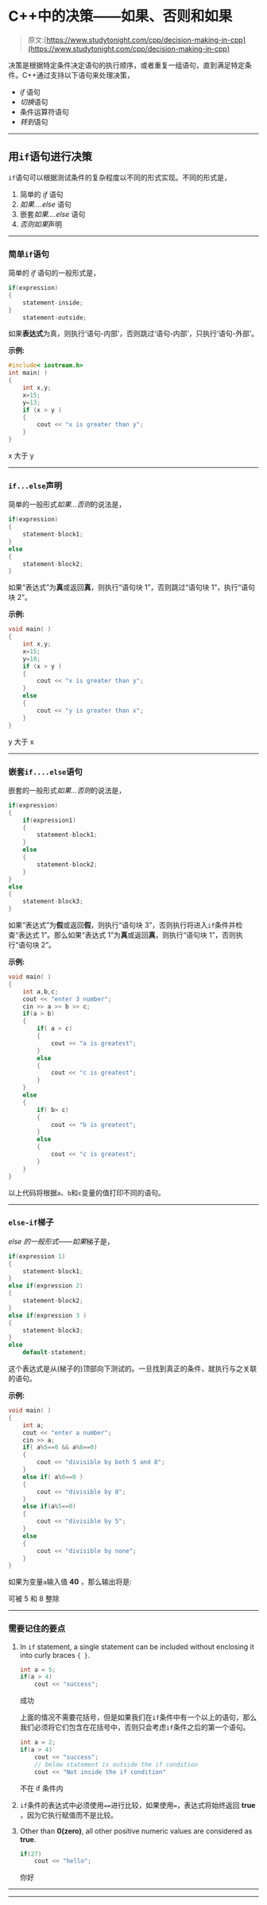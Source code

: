 # C++中的决策——如果、否则和如果

> 原文:[https://www.studytonight.com/cpp/decision-making-in-cpp](https://www.studytonight.com/cpp/decision-making-in-cpp)

决策是根据特定条件决定语句的执行顺序，或者重复一组语句，直到满足特定条件。C++通过支持以下语句来处理决策，

*   *if* 语句
*   *切换*语句
*   条件运算符语句
*   *转到*语句

* * *

## 用`if`语句进行决策

`if`语句可以根据测试条件的复杂程度以不同的形式实现。不同的形式是，

1.  简单的 *if* 语句
2.  *如果....else* 语句
3.  嵌套*如果....else* 语句
4.  *否则如果*声明

* * *

### 简单`if`语句

简单的 *if* 语句的一般形式是，

```cpp
if(expression)
{
    statement-inside;
}
    statement-outside; 
```

如果**表达式**为真，则执行‘语句-内部’，否则跳过‘语句-内部’，只执行‘语句-外部’。

**示例:**

```cpp
#include< iostream.h>
int main( )
{
    int x,y;
    x=15;
    y=13;
    if (x > y )
    {
        cout << "x is greater than y";
    }
}
```

x 大于 y

* * *

### `if...else`声明

简单的一般形式*如果...否则*的说法是，

```cpp
if(expression)
{
    statement-block1;
}
else
{
    statement-block2;
} 
```

如果“表达式”为**真**或返回**真**，则执行“语句块 1”，否则跳过“语句块 1”，执行“语句块 2”。

**示例:**

```cpp
void main( )
{
    int x,y;
    x=15;
    y=18;
    if (x > y )
    {
        cout << "x is greater than y";
    }
    else
    {
        cout << "y is greater than x";
    }
}
```

y 大于 x

* * *

### 嵌套`if....else`语句

嵌套的一般形式*如果...否则*的说法是，

```cpp
if(expression)
{
    if(expression1)
    {
        statement-block1;
    }
    else 
    {
        statement-block2;
    }
}
else
{
    statement-block3;
}
```

如果“表达式”为**假**或返回**假**，则执行“语句块 3”，否则执行将进入`if`条件并检查“表达式 1”。那么如果“表达式 1”为**真**或返回**真**，则执行“语句块 1”，否则执行“语句块 2”。

**示例:**

```cpp
void main( )
{
    int a,b,c;
    cout << "enter 3 number";
    cin >> a >> b >> c;
    if(a > b)
    {
        if( a > c)
        {
            cout << "a is greatest";
        }
        else 
        {
            cout << "c is greatest";
        }
    }
    else
    {
        if( b> c)
        {
            cout << "b is greatest";
        }
        else
        {
            cout << "c is greatest";
        }
    }
}
```

以上代码将根据`a`、`b`和`c`变量的值打印不同的语句。

* * *

### `else-if`梯子

*else 的一般形式——如果*梯子是，

```cpp
if(expression 1)
{
    statement-block1;
}
else if(expression 2) 
{
    statement-block2;
}
else if(expression 3 ) 
{
    statement-block3;
}
else 
    default-statement;
```

这个表达式是从(梯子的)顶部向下测试的。一旦找到真正的条件，就执行与之关联的语句。

**示例:**

```cpp
void main( )
{
    int a;
    cout << "enter a number";
    cin >> a;
    if( a%5==0 && a%8==0)
    {
        cout << "divisible by both 5 and 8";
    }  
    else if( a%8==0 )
    {
        cout << "divisible by 8";
    }
    else if(a%5==0)
    {
        cout << "divisible by 5";
    }
    else 
    {
        cout << "divisible by none";
    }
}
```

如果为变量`a`输入值 **40** ，那么输出将是:

可被 5 和 8 整除

* * *

### 需要记住的要点

1.  In `if` statement, a single statement can be included without enclosing it into curly braces `{ }`.

    ```cpp
    int a = 5;
    if(a > 4)
        cout << "success"; 
    ```

    成功

    上面的情况不需要花括号，但是如果我们在`if`条件中有一个以上的语句，那么我们必须将它们包含在花括号中，否则只会考虑`if`条件之后的第一个语句。

    ```cpp
    int a = 2;
    if(a > 4)
        cout << "success";
        // below statement is outside the if condition
        cout << "Not inside the if condition" 
    ```

    不在 if 条件内

2.  `if`条件的表达式中必须使用`==`进行比较，如果使用`=`，表达式将始终返回 **true** ，因为它执行赋值而不是比较。
3.  Other than **0(zero)**, all other positive numeric values are considered as **true**.

    ```cpp
    if(27)
        cout << "hello"; 
    ```

    你好

* * *

* * *